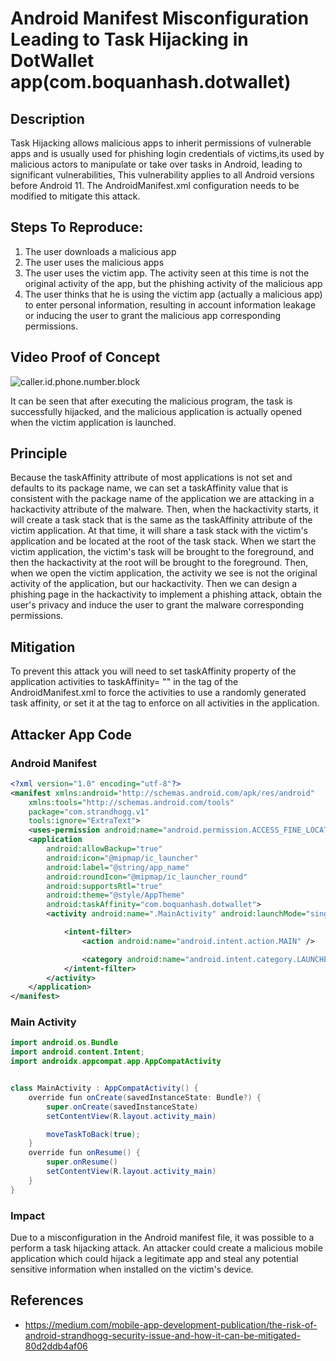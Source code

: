 # Android Manifest Misconfiguration Leading to Task Hijacking in DotWallet  app(com.boquanhash.dotwallet) 

## Description

Task Hijacking allows malicious apps to inherit permissions of vulnerable apps and is usually used for phishing login credentials of victims,its used by malicious actors to manipulate or take over tasks in Android, leading to significant vulnerabilities, This vulnerability applies to all Android versions before Android 11. The AndroidManifest.xml configuration needs to be modified to mitigate this attack.

## Steps To Reproduce:

1. The user downloads a malicious app
2. The user uses the malicious apps
3. The user uses the victim app. The activity seen at this time is not the original activity of the app, but the phishing activity of the malicious app
4. The user thinks that he is using the victim app (actually a malicious app) to enter personal information, resulting in account information leakage or inducing the user to grant the malicious app corresponding permissions.

## Video Proof of Concept

![caller.id.phone.number.block](./video/com.boquanhash.dotwallet.gif)

It can be seen that after executing the malicious program, the task is successfully hijacked, and the malicious application is actually opened when the victim application is launched.

## Principle

Because the taskAffinity attribute of most applications is not set and defaults to its package name, we can set a taskAffinity value that is consistent with the package name of the application we are attacking in a hackactivity attribute of the malware. Then, when the hackactivity starts, it will create a task stack that is the same as the taskAffinity attribute of the victim application. At that time, it will share a task stack with the victim's application and be located at the root of the task stack. When we start the victim application, the victim's task will be brought to the foreground, and then the hackactivity at the root will be brought to the foreground. Then, when we open the victim application, the activity we see is not the original activity of the application, but our hackactivity. Then we can design a phishing page in the hackactivity to implement a phishing attack, obtain the user's privacy and induce the user to grant the malware corresponding permissions.





## Mitigation

To prevent this attack you will need to set taskAffinity property of the application activities to taskAffinity= "" in the <activity> tag of the AndroidManifest.xml to force the activities to use a randomly generated task affinity, or set it at the <application> tag to enforce on all activities in the application.

## Attacker App Code

### Android Manifest

```xml
<?xml version="1.0" encoding="utf-8"?>
<manifest xmlns:android="http://schemas.android.com/apk/res/android"
    xmlns:tools="http://schemas.android.com/tools"
    package="com.strandhogg.v1"
    tools:ignore="ExtraText">
    <uses-permission android:name="android.permission.ACCESS_FINE_LOCATION" />
    <application
        android:allowBackup="true"
        android:icon="@mipmap/ic_launcher"
        android:label="@string/app_name"
        android:roundIcon="@mipmap/ic_launcher_round"
        android:supportsRtl="true"
        android:theme="@style/AppTheme"
        android:taskAffinity="com.boquanhash.dotwallet">
        <activity android:name=".MainActivity" android:launchMode="singleTask" android:excludeFromRecents="true">

            <intent-filter>
                <action android:name="android.intent.action.MAIN" />

                <category android:name="android.intent.category.LAUNCHER" />
            </intent-filter>
        </activity>
    </application>
</manifest>
```

### Main Activity

```java
import android.os.Bundle
import android.content.Intent;
import androidx.appcompat.app.AppCompatActivity


class MainActivity : AppCompatActivity() {
    override fun onCreate(savedInstanceState: Bundle?) {
        super.onCreate(savedInstanceState)
        setContentView(R.layout.activity_main)

        moveTaskToBack(true);
    }
    override fun onResume() {
        super.onResume()
        setContentView(R.layout.activity_main)
    }
}
```

### Impact

Due to a misconfiguration in the Android manifest file, it was possible to a perform a task hijacking attack. An attacker could create a malicious mobile application which could hijack a legitimate app and steal any potential sensitive information when installed on the victim's device.



## References

- https://medium.com/mobile-app-development-publication/the-risk-of-android-strandhogg-security-issue-and-how-it-can-be-mitigated-80d2ddb4af06
